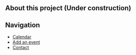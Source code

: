 ## About this project (Under construction)

## Navigation
 - [Calendar](https://experimentalsoundingfinland.github.io/calendar.html)
 - [Add an event](https://experimentalsoundingfinland.github.io/eventadd.html)
 - [Contact](https://experimentalsoundingfinland.github.io/contact.html)
